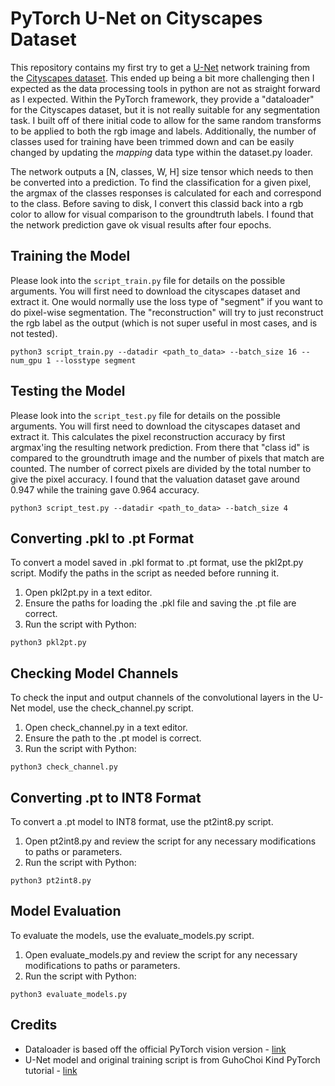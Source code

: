 # PyTorch U-Net on Cityscapes Dataset


This repository contains my first try to get a [U-Net](https://arxiv.org/abs/1505.04597) network training from the [Cityscapes dataset](https://www.cityscapes-dataset.com/).
This ended up being a bit more challenging then I expected as the data processing tools in python are not as straight forward as I expected.
Within the PyTorch framework, they provide a "dataloader" for the Cityscapes dataset, but it is not really suitable for any segmentation task.
I built off of there initial code to allow for the same random transforms to be applied to both the rgb image and labels.
Additionally, the number of classes used for training have been trimmed down and can be easily changed by updating the *mapping* data type within the dataset.py loader.


The network outputs a [N, classes, W, H] size tensor which needs to then be converted into a prediction.
To find the classification for a given pixel, the argmax of the classes responses is calculated for each and correspond to the class.
Before saving to disk, I convert this classid back into a rgb color to allow for visual comparison to the groundtruth labels.
I found that the network prediction gave ok visual results after four epochs.





## Training the Model

Please look into the `script_train.py` file for details on the possible arguments.
You will first need to download the cityscapes dataset and extract it.
One would normally use the loss type of "segment" if you want to do pixel-wise segmentation.
The "reconstruction" will try to just reconstruct the rgb label as the output (which is not super useful in most cases, and is not tested).

```
python3 script_train.py --datadir <path_to_data> --batch_size 16 --num_gpu 1 --losstype segment
```



## Testing the Model

Please look into the `script_test.py` file for details on the possible arguments.
You will first need to download the cityscapes dataset and extract it.
This calculates the pixel reconstruction accuracy by first argmax'ing the resulting network prediction.
From there that "class id" is compared to the groundtruth image and the number of pixels that match are counted.
The number of correct pixels are divided by the total number to give the pixel accuracy.
I found that the valuation dataset gave around 0.947 while the training gave 0.964 accuracy.

```
python3 script_test.py --datadir <path_to_data> --batch_size 4
```

## Converting .pkl to .pt Format
To convert a model saved in .pkl format to .pt format, use the pkl2pt.py script. Modify the paths in the script as needed before running it.

1. Open pkl2pt.py in a text editor.
2. Ensure the paths for loading the .pkl file and saving the .pt file are correct.
3. Run the script with Python:
   
```
python3 pkl2pt.py
```

## Checking Model Channels
To check the input and output channels of the convolutional layers in the U-Net model, use the check_channel.py script.

1. Open check_channel.py in a text editor.
2. Ensure the path to the .pt model is correct.
3. Run the script with Python:
   
```
python3 check_channel.py
```

## Converting .pt to INT8 Format
To convert a .pt model to INT8 format, use the pt2int8.py script.

1. Open pt2int8.py and review the script for any necessary modifications to paths or parameters.
2. Run the script with Python:

```
python3 pt2int8.py
```

## Model Evaluation
To evaluate the models, use the evaluate_models.py script.

1. Open evaluate_models.py and review the script for any necessary modifications to paths or parameters.
2. Run the script with Python:
   
```
python3 evaluate_models.py
```
## Credits


* Dataloader is based off the official PyTorch vision version - [link](https://github.com/pytorch/vision/blob/ee5b4e82fe25bd4a0f0ab22ccdbcfc3de1b3b265/torchvision/datasets/cityscapes.py)
* U-Net model and original training script is from GuhoChoi Kind PyTorch tutorial - [link](https://github.com/GunhoChoi/Kind-PyTorch-Tutorial/tree/master/12_Semantic_Segmentation)



